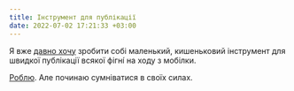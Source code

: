 ```yaml
---
title: Інструмент для публікації
date: 2022-07-02 17:21:33 +03:00
---
```


Я вже [давно хочу][1] зробити собі маленький, кишеньковий інструмент для швидкої публікації всякої фігні́ на ходу з мобілки.

[Роблю][2]. Але починаю сумніватися в своїх силах.

[1]: /2021/11/16/instrument-dlia-publikatsii.html
[2]: https://github.com/dk487/post.test.de.co.ua
